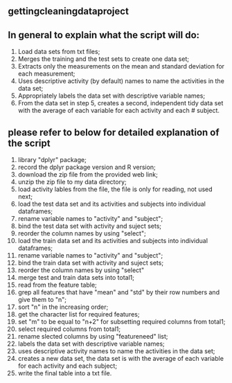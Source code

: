 ## gettingcleaningdataproject
## In general to explain what the script will do:
1. Load data sets from txt files; 
2. Merges the training and the test sets to create one data set;
3. Extracts only the measurements on the mean and standard deviation for each measurement;
4. Uses descriptive activity (by default) names to name the activities in the data set;
5. Appropriately labels the data set with descriptive variable names;
6. From the data set in step 5, creates a second, independent tidy data set with the average of each variable for each activity and each # subject.


## please refer to below for detailed explanation of the script
1) library "dplyr" package;
2) record the dplyr package version and R version;
3) download the zip file from the provided web link;
4) unzip the zip file to my data directory; 
5) load activity lables from the file, the file is only for reading, not used next;
6) load the test data set and its activities and subjects into individual dataframes;
7) rename variable names to "activity" and "subject";
8) bind the test data set with activity and suject sets;
9) reorder the column names by using "select";
10) load the train data set and its activities and subjects into individual dataframes;
11) rename variable names to "activity" and "subject";
12) bind the train data set with activity and suject sets;
13) reorder the column names by using "select"
14) merge test and train data sets into total1;
15) read from the feature table;
16) grep all features that have "mean" and "std" by their row numbers and give them to "n";
17) sort "n" in the increasing order;
18) get the character list for required features;
19) set "m" to be equal to "n+2" for subsetting required columns from total1;
20) select required columns from total1;
21) rename slected columns by using "featureneed" list;
22) labels the data set with descriptive variable names;
23) uses descriptive activity names to name the activities in the data set;
24) creates a new data set, the data set is with the average of each variable for each activity and each subject;
25) write the final table into a txt file.
